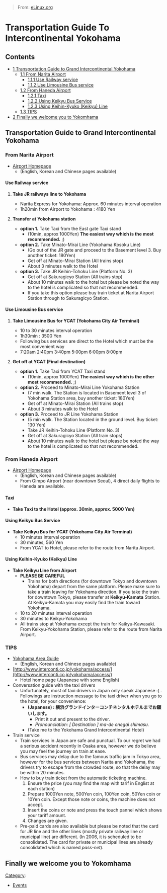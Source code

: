 > From: [eLinux.org](http://eLinux.org/Transportation_Guide_To_Intercontinental_Yokohama "http://eLinux.org/Transportation_Guide_To_Intercontinental_Yokohama")


# Transportation Guide To Intercontinental Yokohama



## Contents

-   [1 Transportation Guide to Grand Intercontinental
    Yokohama](#transportation-guide-to-grand-intercontinental-yokohama)
    -   [1.1 From Narita Airport](#from-narita-airport)
        -   [1.1.1 Use Railway service](#use-railway-service)
        -   [1.1.2 Use Limousine Bus
            service](#use-limousine-bus-service)
    -   [1.2 From Haneda Airport](#from-haneda-airport)
        -   [1.2.1 Taxi](#taxi)
        -   [1.2.2 Using Keikyu Bus Service](#using-keikyu-bus-service)
        -   [1.2.3 Using Keihin-Kyuko (Keikyu)
            Line](#using-keihin-kyuko-keikyu-line)
    -   [1.3 TIPS](#tips)
-   [2 Finally we welcome you to
    Yokomhama](#finally-we-welcome-you-to-yokomhama)

## Transportation Guide to Grand Intercontinental Yokohama

### From Narita Airport

-   [Airport Homepage](http://www.narita-airport.jp/)
    -   (English, Korean and Chinese pages available)

#### Use Railway service

1.  **Take JR railways line to Yokohama**
    -   Narita Express for Yokohama: Approx. 60 minutes interval
        operation
    -   1h20min from Airport to Yokohama : 4180 Yen

2.  **Transfer at Yokohama station**
    -   **option 1.** Take Taxi from the East gate Taxi stand
        -   (10min, approx 1000Yen) **The easiest way which is the most
            recommended.** ;)
    -   **option 2.** Take Minato-Mirai Line (Yokohama Kosoku Line)
        -   (Go out of the JR gate and proceed to the Basement level 3.
            Buy another ticket: 180Yen)
        -   Get off at Minato-Mirai Station (All trains stop)
        -   About 3 minutes walk to the Hotel
    -   **option 3.** Take JR Keihin-Tohoku Line (Platform No. 3)
        -   Get off at Sakuragicyo Station (All trains stop)
        -   About 10 minutes walk to the hotel but please be noted the
            way to the hotel is complicated so that not recommended.
        -   If you take this option please buy train ticket at Narita
            Airport Station through to Sakuragicyo Station.

#### Use Limousine Bus service

1.  **Take Limousine Bus for YCAT (Yokohama City Air Terminal)**
    -   10 to 30 minutes interval operation
    -   1h30min : 3500 Yen
    -   Following bus services are direct to the Hotel which must be the
        most convenient way
    -   7:20am 2:40pm 3:40pm 5:00pm 6:00pm 8:00pm

2.  **Get off at YCAT (Final destination)**
    -   **option 1.** Take Taxi from YCAT Taxi stand
        -   (10min, approx 1000Yen) **The easiest way which is the other
            most recommended.** ;)
    -   **option 2.** Proceed to Minato-Mirai Line Yokohama Station
        -   (7 min walk. The Station is located in Basement level 3 of
            Yokohama Station area, buy another ticket: 180Yen)
        -   Get off at Minato-Mirai Station (All trains stop)
        -   About 3 minutes walk to the Hotel
    -   **option 3.** Proceed to JR Line Yokohama Station
        -   (5 min walk. The Station located in the ground level. Buy
            ticket: 130 Yen)
        -   Take JR Keihin-Tohoku Line (Platform No. 3)
        -   Get off at Sakuragicyo Station (All train stops)
        -   About 10 minutes walk to the hotel but please be noted the
            way to the hotel is complicated so that not recommended.

### From Haneda Airport

-   [Airport Homepage](http://www.tokyo-airport-bldg.co.jp/)
    -   (English, Korean and Chinese pages available)
    -   From Gimpo Airport (near downtown Seoul), 4 direct daily flights
        to Haneda are available.

#### Taxi

-   **Take Taxi to the Hotel (approx. 30min, approx. 5000 Yen)**

#### Using Keikyu Bus Service

-   **Take Keikyu Bus for YCAT (Yokohama City Air Terminal)**
    -   10 minutes interval operation
    -   30 minutes, 560 Yen
    -   From YCAT to Hotel, please refer to the route from Narita
        Airport.

#### Using Keihin-Kyuko (Keikyu) Line

-   **Take Keikyu Line from Airport**
    -   **PLEASE BE CAREFUL**
        -   Trains for both directions (for downtown Tokyo and downtown
            Yokohama) depart from the same platform. Please make sure to
            take a train leaving for Yokohama direction. If you take the
            train for downtown Tokyo, please transfer at
            **Keikyu-Kamata** Station. At Keikyu-Kamata you may easily
            find the train toward Yokohama.
    -   10 to 20 minutes interval operation
    -   30 minutes to Keikyu-Yokohama
    -   All trains stop at Yokohama except the train for
        Kaikyu-Kawasaki. From Keikyu-Yokohama Station, please refer to
        the route from Narita Airport.

### TIPS

-   [Yokohama Area Guide](http://www.welcome.city.yokohama.jp/tourism/)
    -   (English, Korean and Chinese pages available)
-   [http://www.interconti.co.jp/yokohama/access/](http://www.interconti.co.jp/yokohama/access/)
    -   Hotel home page (Japanese with some English)
-   Conversation guide with the taxi drivers
    -   Unfortunately, most of taxi drivers in Japan only speak
        Japanese :( . Followings are instruction message to the taxi
        driver when you go to the hotel, for your convenience:
        -   **(Japanese) :
            横浜グランドインターコンチネンタルホテルまでお願いします。**
            -   Print it out and present to the driver.
            -   *Pronounciation: [ Destination ] ma-de onegai shimasu.*
        -   (Take me to the Yokohama Grand Intercontinental Hotel)
-   Train service
    -   Train services in Japan are safe and punctual. To our regret we
        had a serious accident recently in Osaka area, however we do
        believe you may feel the journey on train at ease.
    -   Bus services may delay due to the famous traffic jam in Tokyo
        area, however for the bus services between Narita and Yokohama,
        the drivers try to escape from the crowded route, so that the
        delay may be within 20 minutes.
    -   How to buy train ticket from the automatic ticketing machine.
        1.  Ensure the price (you may find the map with tarif in Englist
            at each station)
        2.  Prepare 1000Yen note, 500Yen coin, 100Yen coin, 50Yen coin
            or 10Yen coin. Except those note or coins, the machine does
            not accept.
        3.  Insert the coins or note and press the touch pannel which
            shows your tariff amount.
        4.  Changes are given.
    -   Pre-paid cards are also available but please be noted that the
        card for JR line and the other lines (mostly private railway
        line or municipal line) are different. (In 2006, it is scheduled
        to be consolidated. The card for private or municipal lines are
        already consolidated which is named *pass-net*).

## Finally we welcome you to Yokomhama


[Category](http://eLinux.org/Special:Categories "Special:Categories"):

-   [Events](http://eLinux.org/Category:Events "Category:Events")

